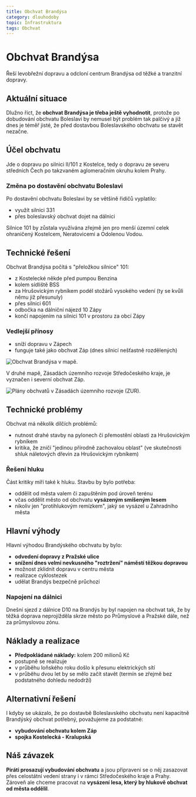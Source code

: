 ```yaml
---
title: Obchvat Brandýsa
category: dlouhodoby
topic: Infrastruktura
tags: Obchvat
---
```


# Obchvat Brandýsa

Řeší levobřežní dopravu a odcloní centrum Brandýsa od těžké a tranzitní dopravy.

## Aktuální situace

Dlužno říct, že **obchvat Brandýsa je třeba ještě vyhodnotit**, protože po dobudování obchvatu Boleslavi by nemusel být problém tak palčivý a již dnes je téměř jisté, že před dostavbou Boleslavského obchvatu se stavět nezačne.

## Účel obchvatu

Jde o dopravu po silnici II/101 z Kostelce, tedy o dopravu ze severu středních Čech po takzvaném aglomeračním okruhu kolem Prahy.

### Změna po dostavění obchvatu Boleslavi
Po dostavění obchvatu Boleslavi by se většině řidičů vyplatilo:
- využít silnici 331
- přes boleslavský obchvat dojet na dálnici

Silnice 101 by zůstala využívána zřejmě jen pro menší územní celek ohraničený Kostelcem, Neratovicemi a Odolenou Vodou.

## Technické řešení

Obchvat Brandýsa počítá s "přeložkou silnice" 101:
- z Kostelecké někde před pumpou Benzina
- kolem sídliště BSS
- za Hrušovickým rybníkem podél stožárů vysokého vedení (ty se kvůli němu již přesunuly)
- přes silnici 601
- odbočka na dálniční nájezd 10 Zápy
- končí napojením na silnici 101 v prostoru za obcí Zápy

### Vedlejší přínosy
- sníží dopravu v Zápech
- funguje také jako obchvat Záp (dnes silnicí nešťastně rozdělených)

![Obchvat Brandýsa v mapě. ](/assets/img/posts/2018-06-09-obchvatbrandys.png)

V druhé mapě, Zásadách územního rozvoje Středočeského kraje, je vyznačen i severní obchvat Záp.

![Plány obchvatů v Zásadách územního rozvoje (ZUR). ](/assets/img/posts/2018-06-09-obchvat-brandys-zur.png)

## Technické problémy

Obchvat má několik dílčích problémů:
- nutnost drahé stavby na pylonech či přemostění oblasti za Hrušovickým rybníkem
- kritika, že zničí "jedinou přírodně zachovalou oblast" (ve skutečnosti shluk náletových dřevin za Hrušovickým rybníkem)

### Řešení hluku
Část kritiky míří také k hluku. Stavbu by bylo potřeba:
- oddělit od města valem či zapuštěním pod úroveň terénu
- včas oddělit město od obchvatu **vysázeným smíšeným lesem**
- nikoliv jen "protihlukovým remízkem", jaký se vysázel u Zahradního města

## Hlavní výhody

Hlavní výhodou Brandýského obchvatu by bylo:
- **odvedení dopravy z Pražské ulice**
- **snížení dnes velmi nevkusného "roztržení" náměstí těžkou dopravou**
- možnost zklidnit dopravu v centru města
- realizace cyklostezek
- udělat Brandýs bezpečně průchozí

### Napojení na dálnici
Dnešní sjezd z dálnice D10 na Brandýs by byl napojen na obchvat tak, že by těžká doprava neprojížděla skrze město po Průmyslové a Pražské dále, než za průmyslovou zónu.

## Náklady a realizace

- **Předpokládané náklady:** kolem 200 milionů Kč
- postupně se realizuje
- v průběhu loňského roku došlo k přesunu elektrických sítí
- v průběhu dvou let by se mělo začít stavět (termín se zřejmě bez podstatného dohledu nedodrží)

## Alternativní řešení

I kdyby se ukázalo, že po dostavbě Boleslavského obchvatu není kapacitně Brandýský obchvat potřebný, považujeme za podstatné:
- **vybudování obchvatu kolem Záp**
- **spojka Kostelecká - Kralupská**

## Náš závazek

**Piráti prosazují vybudování obchvatu** a jsou připraveni se o něj zasazovat přes celostátní vedení strany i v rámci Středočeského kraje a Prahy. Zároveň ale chceme pracovat na **vysázení lesa, který by hlukově obchvat od města oddělil**.